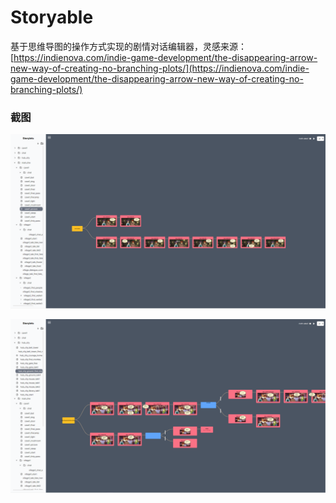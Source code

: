 # Storyable

基于思维导图的操作方式实现的剧情对话编辑器，灵感来源：[https://indienova.com/indie-game-development/the-disappearing-arrow-new-way-of-creating-no-branching-plots/](https://indienova.com/indie-game-development/the-disappearing-arrow-new-way-of-creating-no-branching-plots/)

### 截图

![](./screenshots/1.png)

![](./screenshots/2.png)
